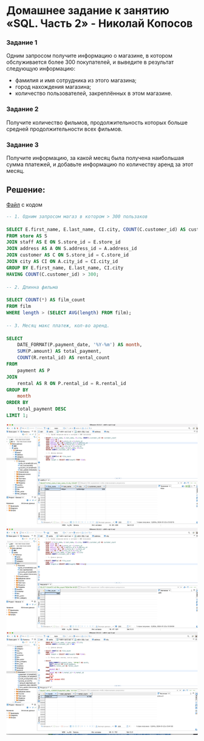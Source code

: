 # Домашнее задание к занятию «SQL. Часть 2» - Николай Копосов



### Задание 1

Одним запросом получите информацию о магазине, в котором обслуживается более 300 покупателей, и выведите в результат следующую информацию: 
- фамилия и имя сотрудника из этого магазина;
- город нахождения магазина;
- количество пользователей, закреплённых в этом магазине.

### Задание 2

Получите количество фильмов, продолжительность которых больше средней продолжительности всех фильмов.

### Задание 3

Получите информацию, за какой месяц была получена наибольшая сумма платежей, и добавьте информацию по количеству аренд за этот месяц.


## Решение:
[Файл](/sql-2.sql) с кодом
```sql
-- 1. Одним запросом магаз в котором > 300 пользаков 
 
SELECT E.first_name, E.last_name, CI.city, COUNT(C.customer_id) AS customer_count
FROM store AS S
JOIN staff AS E ON S.store_id = E.store_id
JOIN address AS A ON S.address_id = A.address_id
JOIN customer AS C ON S.store_id = C.store_id
JOIN city AS CI ON A.city_id = CI.city_id
GROUP BY E.first_name, E.last_name, CI.city
HAVING COUNT(C.customer_id) > 300;

-- 2. Длинна фильма

SELECT COUNT(*) AS film_count
FROM film
WHERE length > (SELECT AVG(length) FROM film);

-- 3. Месяц макс платеж, кол-во аренд.

SELECT
    DATE_FORMAT(P.payment_date, '%Y-%m') AS month,
    SUM(P.amount) AS total_payment,
    COUNT(R.rental_id) AS rental_count
FROM
    payment AS P
JOIN
    rental AS R ON P.rental_id = R.rental_id
GROUP BY
    month
ORDER BY
    total_payment DESC
LIMIT 1;


```

![решение 1](/files/1.png)
![решение 2](/files/Screenshot%20at%20Jan%2022%2013-31-40.png)
![решение 3](/files/3.png)
